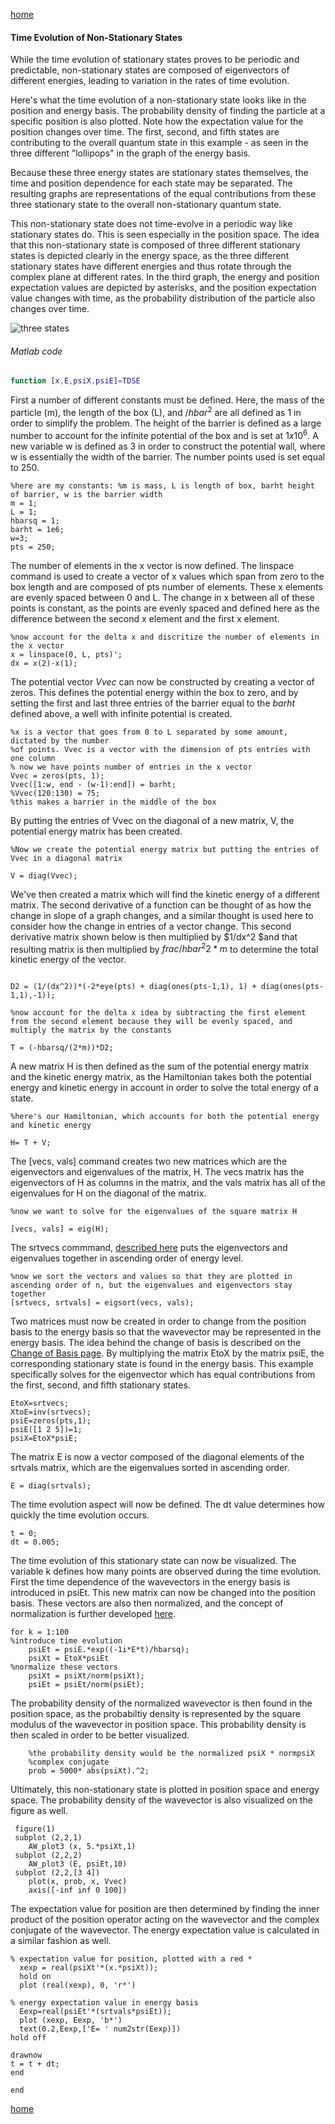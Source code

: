 [home](/README.md)

#### Time Evolution of Non-Stationary States
While the time evolution of stationary states proves to be periodic and predictable, non-stationary states are composed of 
eigenvectors of different energies, leading to variation in the rates of time evolution. 

Here's what the time evolution of a non-stationary state looks like in the position and energy basis. The probability density of finding the particle at a specific position is also plotted. Note how the expectation value for the position changes over time. The first, second, and fifth states are contributing to the overall quantum state in this example - as seen in the three different "lollipops" in the graph of the energy basis. 

Because these three energy states are stationary states themselves, the time and position dependence for each state may be separated. The resulting graphs are representations of the equal contributions from these three stationary state to the overall non-stationary quantum state.

This non-stationary state does not time-evolve in a periodic way like stationary states do. This is seen especially in the position space. The idea that this non-stationary state is composed of three different stationary states is depicted clearly in the energy space, as the three different stationary states have different energies and thus rotate through the complex plane at different rates. In the third graph, the energy and position expectation values are depicted by asterisks, and the position expectation value changes with time, as the probability distribution of the particle also changes over time. 

![three states](/tdsenonstat.gif)

###### Matlab code 
```Matlab
function [x,E,psiX,psiE]=TDSE
```

First a number of different constants must be defined. Here, the mass of the particle (m), the length of the box (L), and ${/hbar^2}$ are all defined as 1 in order to simplify the problem. The height of the barrier is defined as a large number to account for the infinite potential of the box and is set at ${1 x 10^6}$. A new variable w is defined as 3 in order to construct the potential wall, where w is essentially the width of the barrier. The number points used is set equal to 250.
```
%here are my constants: %m is mass, L is length of box, barht height of barrier, w is the barrier width
m = 1;
L = 1;
hbarsq = 1;
barht = 1e6;
w=3;
pts = 250;
```

The number of elements in the x vector is now defined. The linspace command is used to create a vector of x values which span from zero to the box length and are composed of pts number of elements. These x elements are evenly spaced between 0 and L. The change in x between all of these points is constant, as the points are evenly spaced and defined here as the difference between the second x element and the first x element. 
```
%now account for the delta x and discritize the number of elements in the x vector
x = linspace(0, L, pts)';
dx = x(2)-x(1);
```
The potential vector ${Vvec}$ can now be constructed by creating a vector of zeros. This defines the potential energy within the box to zero, and by setting the first and last three entries of the barrier equal to the ${barht}$ defined above, a well with infinite potential is created. 
```
%x is a vector that goes from 0 to L separated by some amount, dictated by the number
%of points. Vvec is a vector with the dimension of pts entries with one column
% now we have points number of entries in the x vector
Vvec = zeros(pts, 1);
Vvec([1:w, end - (w-1):end]) = barht;
%Vvec(120:130) = 75;
%this makes a barrier in the middle of the box
```
By putting the entries of Vvec on the diagonal of a new matrix, V, the potential energy matrix has been created.

```
%Now we create the potential energy matrix but putting the entries of Vvec in a diagonal matrix

V = diag(Vvec);
```

We've then created a matrix which will find the kinetic energy of a different matrix. The second derivative of a function can be thought of as how the change in slope of a graph changes, and a similar thought is used here to consider how the change in entries of a vector change. This second derivative matrix shown below is then multiplied by $1/dx^2 $and that resulting matrix is then multiplied by $frac{/hbar^2}{2* m}$ to determine the total kinetic energy of the vector.

```%making the second derivative matrix

D2 = (1/(dx^2))*(-2*eye(pts) + diag(ones(pts-1,1), 1) + diag(ones(pts-1,1),-1));

%now account for the delta x idea by subtracting the first element from the second element because they will be evenly spaced, and multiply the matrix by the constants 

T = (-hbarsq/(2*m))*D2;
```
A new matrix H is then defined as the sum of the potential energy matrix and the kinetic energy matrix, as the Hamiltonian takes both the potential energy and kinetic energy in account in order to solve the total energy of a state.
```
%here's our Hamiltonian, which accounts for both the potential energy and kinetic energy

H= T + V;
```

The [vecs, vals] command creates two new matrices which are the eigenvectors and eigenvalues of the matrix, H. The vecs matrix has the eigenvectors of H as columns in the matrix, and the vals matrix has all of the eigenvalues for H on the diagonal of the matrix. 

```
%now we want to solve for the eigenvalues of the square matrix H

[vecs, vals] = eig(H);
```

The srtvecs commmand, [described here](/Eigsort.md) puts the eigenvectors and eigenvalues together in ascending order of energy level. 
```
%now we sort the vectors and values so that they are plotted in ascending order of n, but the eigenvalues and eigenvectors stay together
[srtvecs, srtvals] = eigsort(vecs, vals);
```

Two matrices must now be created in order to change from the position basis to the energy basis so that the wavevector may be represented in the energy basis. The idea behind the change of basis is described on the [Change of Basis page](/Basis.md). By multiplying the matrix EtoX by the matrix psiE, the corresponding stationary state is found in the energy basis. This example specifically solves for the eigenvector which has equal contributions from the first, second, and fifth stationary states.  

```
EtoX=srtvecs; 
XtoE=inv(srtvecs); 
psiE=zeros(pts,1); 
psiE([1 2 5])=1; 
psiX=EtoX*psiE;
````

The matrix E is now a vector composed of the diagonal elements of the srtvals matrix, which are the eigenvalues sorted in ascending order. 
```
E = diag(srtvals);
```

The time evolution aspect will now be defined. The dt value determines how quickly the time evolution occurs. 
```
t = 0;
dt = 0.005;
```

The time evolution of this stationary state can now be visualized. The variable k defines how many points are observed during the time evolution. First the time dependence of the wavevectors in the energy basis is introduced in psiEt. This new matrix can now be changed into the position basis. These vectors are also then normalized, and the concept of normalization is further developed [here](/Background.md). 
```
for k = 1:100
%introduce time evolution
    psiEt = psiE.*exp((-1i*E*t)/hbarsq);
    psiXt = EtoX*psiEt
%normalize these vectors
    psiXt = psiXt/norm(psiXt);
    psiEt = psiEt/norm(psiEt);
```
The probability density of the normalized wavevector is then found in the position space, as the probabiltiy density is represented by the square modulus of the wavevector in position space. This probability density is then scaled in order to be better visualized. 
```
    %the probability density would be the normalized psiX * normpsiX
    %complex conjugate
    prob = 5000* abs(psiXt).^2;
```
Ultimately, this non-stationary state is plotted in position space and energy space. The probability density of the wavevector is also visualized on the figure as well. 
```
 figure(1)
 subplot (2,2,1)
    AW_plot3 (x, 5.*psiXt,1)
 subplot (2,2,2)
    AW_plot3 (E, psiEt,10)
 subplot (2,2,[3 4])
    plot(x, prob, x, Vvec)
    axis([-inf inf 0 100])
 ```
 The expectation value for position are then determined by finding the inner product of the position operator acting on the wavevector and the complex conjugate of the wavevector. The energy expectation value is calculated in a similar fashion as well. 
 ```
% expectation value for position, plotted with a red *
   xexp = real(psiXt'*(x.*psiXt));
   hold on 
   plot (real(xexp), 0, 'r*')
   
% energy expectation value in energy basis
   Eexp=real(psiEt'*(srtvals*psiEt));
   plot (xexp, Eexp, 'b*')
   text(0.2,Eexp,['E= ' num2str(Eexp)])
 hold off
  
 drawnow
t = t + dt;
end

end
``` 

[home](/README.md)
  
